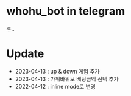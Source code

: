 # whohu_bot in telegram

 후..
# Update

- 2023-04-13 : up & down 게임 추가
- 2023-04-13 : 가위바위보 베팅금액 선택 추가 
- 2022-04-12 : inline mode로 변경
